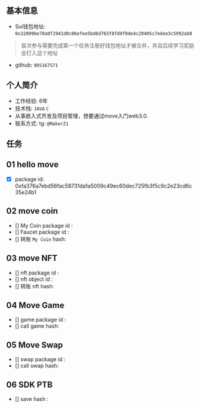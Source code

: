 ## 基本信息
- Sui钱包地址: `0x32099be78a0f2941d0c06efee5bd6d765f8fd9f0de4c20405c7edee3c5992ab8`
> 首次参与需要完成第一个任务注册好钱包地址才被合并，并且后续学习奖励会打入这个地址
- github: `905167571`

## 个人简介
- 工作经验: 6年
- 技术栈: `JAVA` `C`
- 从事嵌入式开发及项目管理，想要通过move入门web3.0.
- 联系方式: tg: `@MakerZ1` 

## 任务

##   01 hello move  
- [x] package id: 0xfa376a7ebd56fac58731da1a5009c49ec60dec725fb3f5c9c2e23cd6c35e24b1

##   02 move coin
- [] My Coin package id : 
- [] Faucet package id : 
- [] 转账 `My Coin` hash:

##   03 move NFT
- [] nft package id :
- [] nft object id : 
- [] 转账 nft  hash:

##   04 Move Game
- [] game package id :
- [] call game hash:

##   05 Move Swap
- [] swap package id :
- [] call swap hash:

##   06 SDK PTB
- [] save hash :
